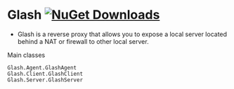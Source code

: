 # Glash [![NuGet Downloads](https://img.shields.io/nuget/dt/Glash.svg)](https://www.nuget.org/packages/Glash/)

* Glash is a reverse proxy that allows you to expose a local server located behind a NAT or firewall to other local server.

Main classes
```
Glash.Agent.GlashAgent
Glash.Client.GlashClient
Glash.Server.GlashServer
```
